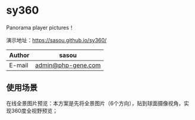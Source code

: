 # sy360
Panorama player pictures！

演示地址：https://sasou.github.io/sy360/  

|Author|sasou|
|---|---
|E-mail|admin@php-gene.com


使用场景
---------
在线全景图片预览：本方案是先将全景图片（6个方向），贴到球面摄像视角，实现360度全视野预览；
